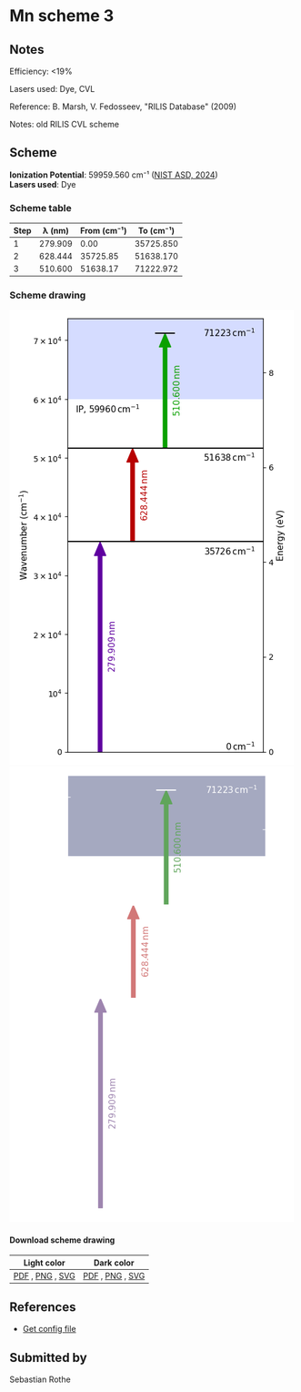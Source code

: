 # Mn scheme 3

## Notes

Efficiency: <19%

Lasers used: Dye, CVL

Reference: B. Marsh, V. Fedosseev, "RILIS Database" (2009)

Notes: old RILIS CVL scheme





## Scheme

**Ionization Potential**: 59959.560 cm⁻¹ ([NIST ASD, 2024](https://www.nist.gov/pml/atomic-spectra-database))  
**Lasers used**: Dye

### Scheme table

| Step | λ (nm)  | From (cm⁻¹) | To (cm⁻¹) |
| ---- | ------- | ----------- | --------- |
| 1    | 279.909 | 0.00        | 35725.850 |
| 2    | 628.444 | 35725.85    | 51638.170 |
| 3    | 510.600 | 51638.17    | 71222.972 |


### Scheme drawing

![mn scheme, light mode](mn-003/mn-003-light.png#only-light)
![mn scheme, dark mode](mn-003/mn-003-dark-web.png#only-dark)

#### Download scheme drawing

|                                            Light color                                            |                                           Dark color                                           |
| ------------------------------------------------------------------------------------------------- | ---------------------------------------------------------------------------------------------- |
| [PDF](mn-003/mn-003-light.pdf) , [PNG](mn-003/mn-003-light.png) , [SVG](mn-003/mn-003-light.svg)  | [PDF](mn-003/mn-003-dark.pdf) , [PNG](mn-003/mn-003-dark.png) , [SVG](mn-003/mn-003-dark.svg)  |


## References

  - [Get config file](https://github.com/RIMS-Code/rims-code.github.io/blob/main/db/mn-003.json)



## Submitted by

Sebastian Rothe


